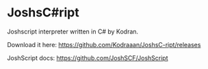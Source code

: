 # JoshsC#ript
Joshscript interpreter written in C# by Kodran.

Download it here: https://github.com/Kodraaan/JoshsC-ript/releases

JoshScript docs: https://github.com/JoshSCF/JoshScript

